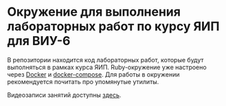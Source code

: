 # Окружение для выполнения лабораторных работ по курсу ЯИП для ВИУ-6

В репозитории находится код лабораторных работ, которые будут выполняться в рамках курса ЯИП. Ruby-окружение уже настроено через [Docker](https://www.docker.com/get-started/) и [docker-compose](https://docs.docker.com/compose/). Для
работы в окружении рекомендуется почитать про упомянутые утилиты.

Видеозаписи занятий доступны [здесь](https://cloud.mail.ru/public/xXPY/fhyctSYrq).
